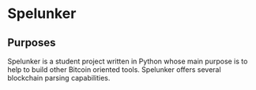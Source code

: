 Spelunker                        
=========

Purposes
--------

Spelunker is a student project written in Python whose main purpose is to help to build
other Bitcoin oriented tools.
Spelunker offers several blockchain parsing capabilities.
